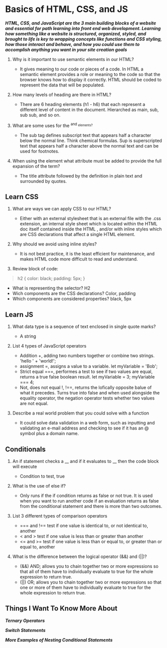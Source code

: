 # Basics of HTML, CSS, and JS

**_HTML, CSS, and JavaScript are the 3 main building blocks of a website and essential for path learning into front end web development. Learning how something like a website is structured, organized, styled, and brought to life is key to wrapping concepts like functions and CSS styling, how those interact and behave, and how you could use them to accomplish anything you want in your site creation goals_**

1. Why is it important to use semantic elements in our HTML?
   - It gives meaning to our code or pieces of a code. In HTML a semantic element provides a role or meaning to the code so that the browser knows how to display it correctly. HTML should be coded to represent the data that will be populated. 

2. How many levels of heading are there in HTML?
   - There are 6 heading elements (h1 - h6) that each represent a different level of content in the document. Hierarched as main, sub, sub sub, and so on.

3. What are some uses for the <sup> and <sub> elements?
   - The sub tag defines subscript text that appears half a character below the normal line. Think chemical formulas. Sup is superscripted text that appears half a character above the normal text and can be used for footnotes.

4. When using the <abbr> element what attribute must be added to provide the full expansion of the term?
   - The title attribute followed by the definition in plain text and surrounded by quotes.


## Learn CSS

1. What are ways we can apply CSS to our HTML?
   - Either with an external stylesheet that is an external file with the .css extension, an internal style sheet which is located within the HTML doc itself contained inside the HTML <head>, and/or with inline styles which are CSS declarations that affect a single HTML element.

2. Why should we avoid using inline styles?
   - It is not best practice, it is the least efficient for maintenance, and makes HTML code more difficult to read and understand.

3. Review block of code:

>  h2 {
>     color: black;
>     padding: 5px;
>     }

   - What is representing the selector? H2
   - Wich components are the CSS declarations? Color, padding
   - Which components are considered properties? black, 5px


## Learn JS

1. What data type is a sequence of text enclosed in single quote marks?
   - A string

2. List 4 types of JavaScript operators
   - Addition +, adding two numbers together or combine two strings. 'hello ' + 'world!';
   - assignment =, assigns a value to a variable. let myVariable = 'Bob';
   - Strict equal ===, performes a test to see if two values are equal, returns a true false boolean result. let myVariable = 3; myVariable === 4; 
   - Not, does not equal !, !==, returns the lofically opposite balue of what it precedes. Turns true into false and when used alongside the equality operator, the negation operator tests whether two values are not equal.

3. Describe a real world problem that you could solve with a function
   - It could solve data validation in a web form, such as inputting and validating an e-mail address and checking to see if it has an @ symbol plus a domain name.

## Conditionals

1. An if statement checks a __ and if it evaluates to __ then the code block will execute
   - Condition to test, true

2. What is the use of else if?
   - Only runs if the if condition returns as false or not true. It is used when you want to run another code if an evaluation returns as false from the conditional statement and there is more than two outcomes.

3. List 3 different types of comparison operators
   - === and !== test if one value is identical to, or not identical to, another
   - < and > test if one value is less than or greater than another
   - <= and >= test if one value is less than or equal to, or greater than or equal to, another

4. What is the difference between the logical operator (&&) and (||)?
   - (&&) AND; allows you to chain together two or more expressions so that all of them have to individually evaluate to true for the whole expression to return true.
   - (||) OR; allows you to chain together two or more expressions so that one or more of them have to individually evaluate to true for the whole expression to return true.


## Things I Want To Know More About

**_Ternary Operators_**

**_Switch Statements_**

**_More Examples of Nesting Conditional Statements_**